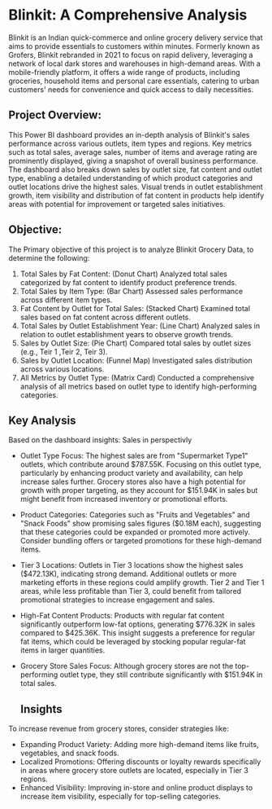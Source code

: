 # Blinkit: A Comprehensive Analysis

Blinkit is an Indian quick-commerce and online grocery delivery service that aims to provide essentials to customers within minutes. Formerly known as Grofers, Blinkit rebranded in 2021 to focus on rapid delivery, leveraging a network of local dark stores and warehouses in high-demand areas. With a mobile-friendly platform, it offers a wide range of products, including groceries, household items and personal care essentials, catering to urban customers' needs for convenience and quick access to daily necessities.

## Project Overview:
This Power BI dashboard provides an in-depth analysis of Blinkit's sales performance across various outlets, item types and regions. Key metrics such as total sales, average sales, number of items and average rating are prominently displayed, giving a snapshot of overall business performance. The dashboard also breaks down sales by outlet size, fat content and outlet type, enabling a detailed understanding of which product categories and outlet locations drive the highest sales. Visual trends in outlet establishment growth, item visibility and distribution of fat content in products help identify areas with potential for improvement or targeted sales initiatives.

## Objective:

The Primary objective of this project is to analyze Blinkit Grocery Data, to determine the following:

1) Total Sales by Fat Content: (Donut Chart)
    Analyzed total sales categorized by fat content to identify product preference trends.
2) Total Sales by Item Type: (Bar Chart)
    Assessed sales performance across different item types.
3) Fat Content by Outlet for Total Sales: (Stacked Chart)
    Examined total sales based on fat content across different outlets.
4) Total Sales by Outlet Establishment Year: (Line Chart)
    Analyzed sales in relation to outlet establishment years to observe growth trends.
5) Sales by Outlet Size:  (Pie Chart)
    Compared total sales by outlet sizes (e.g., Teir 1 ,Teir 2, Teir 3).
6) Sales by Outlet Location:  (Funnel Map)
    Investigated sales distribution across various locations.
7) All Metrics by Outlet Type:  (Matrix Card)
    Conducted a comprehensive analysis of all metrics based on outlet type to identify high-performing categories.


 ## Key Analysis 
Based on the dashboard insights:
Sales in perspectivly 

- Outlet Type Focus: The highest sales are from "Supermarket Type1" outlets, which contribute around $787.55K. Focusing on this outlet type, particularly by enhancing product variety and availability, can help increase sales further. Grocery stores also have a high potential for growth with proper targeting, as they account for $151.94K in sales but might benefit from increased inventory or promotional efforts.

- Product Categories: Categories such as "Fruits and Vegetables" and "Snack Foods" show promising sales figures ($0.18M each), suggesting that these categories could be expanded or promoted more actively. Consider bundling offers or targeted promotions for these high-demand items.

- Tier 3 Locations: Outlets in Tier 3 locations show the highest sales ($472.13K), indicating strong demand. Additional outlets or more marketing efforts in these regions could amplify growth. Tier 2 and Tier 1 areas, while less profitable than Tier 3, could benefit from tailored promotional strategies to increase engagement and sales.

- High-Fat Content Products: Products with regular fat content significantly outperform low-fat options, generating $776.32K in sales compared to $425.36K. This insight suggests a preference for regular fat items, which could be leveraged by stocking popular regular-fat items in larger quantities.
  
- Grocery Store Sales Focus: Although grocery stores are not the top-performing outlet type, they still contribute significantly with $151.94K in total sales.

  ## Insights
To increase revenue from grocery stores, consider strategies like:
- Expanding Product Variety: Adding more high-demand items like fruits, vegetables, and snack foods.
- Localized Promotions: Offering discounts or loyalty rewards specifically in areas where grocery store outlets are located, especially in Tier 3 regions.
- Enhanced Visibility: Improving in-store and online product displays to increase item visibility, especially for top-selling categories.

